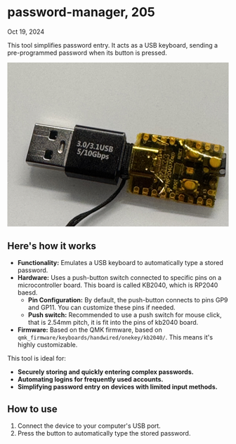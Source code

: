 # password-manager, 205

Oct 19, 2024

This tool simplifies password entry. It acts as a USB keyboard, sending a pre-programmed password when its button is pressed.

![alt text](image-1.png)

## Here's how it works

* **Functionality:**  Emulates a USB keyboard to automatically type a stored password.
* **Hardware:**  Uses a push-button switch connected to specific pins on a microcontroller board.  This board is called KB2040, which is RP2040 baesd.
    * **Pin Configuration:** By default, the push-button connects to pins GP9 and GP11. You can customize these pins if needed.
    * **Push switch:** Recommended to use a push switch for mouse click, that is 2.54mm pitch, it is fit into the pins of kb2040 board.
* **Firmware:**  Based on the QMK firmware, based on `qmk_firmware/keyboards/handwired/onekey/kb2040/`. This means it's highly customizable.

This tool is ideal for:

* **Securely storing and quickly entering complex passwords.**
* **Automating logins for frequently used accounts.**
* **Simplifying password entry on devices with limited input methods.**

## How to use

1. Connect the device to your computer's USB port.
2. Press the button to automatically type the stored password.

